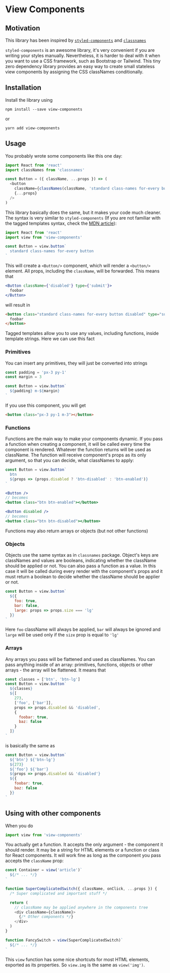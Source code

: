 # View Components

## Motivation

This library has been inspired by [`styled-components`](https://www.styled-components.com/) and [`classnames`](https://github.com/JedWatson/classnames)

`styled-components` is an awesome library, it's very convenient if you are writing your styles manually. Nevertheless, it is harder to deal with it when you want to use a CSS framework, such as Bootstrap or Tailwind. This tiny zero dependency library provides an easy way to create small stateless view components by assigning the CSS classNames conditionally.

## Installation

Install the library using

```
npm install --save view-components
```

or

```
yarn add view-components
```

## Usage

You probably wrote some components like this one day:

```javascript
import React from 'react'
import classNames from 'classnames'

const Button = ({ className, ...props }) => (
  <button
    className={classNames(className, 'standard class-names for-every button')}
    {...props}
  />
)
```

This library basically does the same, but it makes your code much cleaner. The syntax is very similar to `styled-components` (If you are not familiar with the tagged templates syntax, check the [MDN article](https://developer.mozilla.org/en-US/docs/Web/JavaScript/Reference/Template_literals#Tagged_templates)):

```javascript
import React from 'react'
import view from 'view-components'

const Button = view.button`
  standard class-names for-every button
`
```

This will create a `<Button/>` component, which will render a `<button/>` element. All props, including the `className`, will be forwarded. This means that

```jsx
<Button className={'disabled'} type={'submit'}>
  foobar
</Button>
```

will result in

```html
<button class="standard class-names for-every button disabled" type="submit">
  foobar
</button>
```

Tagged templates allow you to use any values, including functions, inside template strings. Here we can use this fact

### Primitives

You can insert any primitives, they will just be converted into strings

```javascript
const padding = 'px-3 py-1'
const margin = 3

const Button = view.button`
  ${padding} m-${margin}
`
```

If you use this component, you will get

```html
<button class="px-3 py-1 m-3"></button>
```

### Functions

Functions are the main way to make your components dynamic. If you pass a function when creating a component, it will be called every time the component is rendered. Whatever the function returns will be used as className. The function will receive component's props as its only argument, so that you can decide, what classNames to apply:

```javascript
const Button = view.button`
  btn
  ${props => (props.disabled ? 'btn-disabled' : 'btn-enabled')}
`
```

```jsx
<Button />
// becomes
<button class="btn btn-enabled"></button>

<Button disabled />
// becomes
<button class="btn btn-disabled"></button>
```

Functions may also return arrays or objects (but not other functions)

### Objects

Objects use the same syntax as in `classnames` package. Object's keys are classNames and values are booleans, indicating whether the className should be applied or not. You can also pass a function as a value. In this case it will be called during every render with the component's props and it must return a boolean to decide whether the className should be applier or not.

```javascript
const Button = view.button`
  ${{
    foo: true,
    bar: false,
    large: props => props.size === 'lg'
  }}
`
```

Here `foo` className will always be applied, `bar` will always be ignored and `large` will be used only if the `size` prop is equal to `'lg'`

### Arrays

Any arrays you pass will be flattened and used as classNames. You can pass anything inside of an array: primitives, functions, objects or other arrays - the array will be flattened. It means that

```javascript
const classes = ['btn', 'btn-lg']
const Button = view.button`
  ${classes}
  ${[
    273,
    ['foo', ['bar']],
    props => props.disabled && 'disabled',
    {
      foobar: true,
      baz: false
    }
  ]}
`
```

is basically the same as

```javascript
const Button = view.button`
  ${'btn'} ${'btn-lg'}
  ${273}
  ${'foo'} ${'bar'}
  ${props => props.disabled && 'disabled'}
  ${{
    foobar: true,
    baz: false
  }}
`
```

## Using with other components

When you do

```javascript
import view from 'view-components'
```

You actually get a function. It accepts the only argument - the component it should render. It may be a string for HTML elements or a function or class for React components. It will work fine as long as the component you pass accepts the `className` prop:

```javascript
const Container = view('article')`
  ${/* ... */}
`
```

```javascript
function SuperComplicatedSwitch({ className, onClick, ...props }) {
  /* Super complicated and important stuff */

  return (
    // className may be applied anywhere in the components tree
    <div className={className}>
      {/* Other components */}
    </div>
  )
}

function FancySwitch = view(SuperComplicatedSwitch)`
  ${/* ... */}
`
```

This `view` function has some nice shortcuts for most HTML elements, exported as its properties. So `view.img` is the same as `view('img')`.
